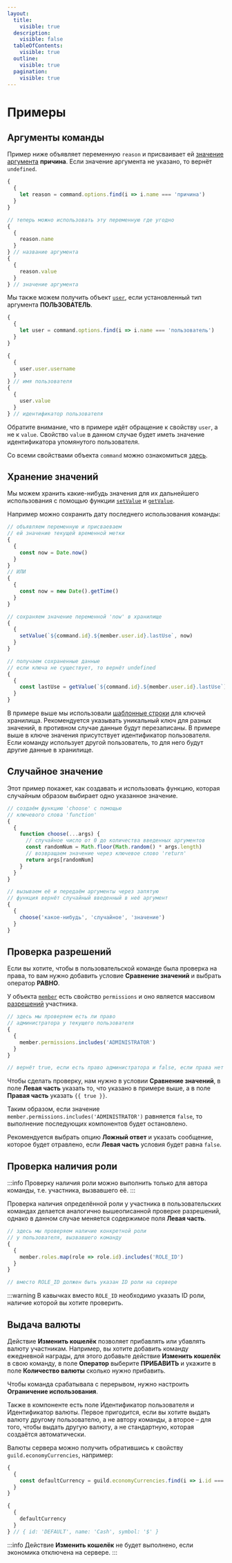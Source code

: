 ```yaml
---
layout:
  title:
    visible: true
  description:
    visible: false
  tableOfContents:
    visible: true
  outline:
    visible: true
  pagination:
    visible: true
---
```


# Примеры

## Аргументы команды <a href="#command-arguments" id="command-arguments"></a>

Пример ниже объявляет переменную `reason` и присваивает ей [значение аргумента](data-types/#commandoption) **причина**. Если значение аргумента не указано, то вернёт `undefined`.

```javascript
{
  {
    let reason = command.options.find(i => i.name === 'причина')
  }
}

// теперь можно использовать эту переменную где угодно
{
  {
    reason.name
  }
} // название аргумента
{
  {
    reason.value
  }
} // значение аргумента
```

Мы также можем получить объект [`user`](data-types/#user), если установленный тип аргумента **ПОЛЬЗОВАТЕЛЬ**.

```javascript
{
  {
    let user = command.options.find(i => i.name === 'пользователь')
  }
}

{
  {
    user.user.username
  }
} // имя пользователя
{
  {
    user.value
  }
} // идентификатор пользователя
```

Обратите внимание, что в примере идёт обращение к свойству `user`, а не к `value`. Свойство `value` в данном случае будет иметь значение идентификатора упомянутого пользователя.

Со всеми свойствами объекта `command` можно ознакомиться [здесь](data-types/#command).

## Хранение значений <a href="#values-storing" id="values-storing"></a>

Мы можем хранить какие-нибудь значения для их дальнейшего использования с помощью функции [`setValue`](functions.md#setvalue) и [`getValue`](functions.md#getvalue).

Например можно сохранить дату последнего использования команды:

```javascript
// объявляем переменную и присваеваем
// ей значение текущей временной метки
{
  {
    const now = Date.now()
  }
}
// ИЛИ
{
  {
    const now = new Date().getTime()
  }
}

// сохраняем значение переменной 'now' в хранилище
{
  {
    setValue(`${command.id}.${member.user.id}.lastUse`, now)
  }
}

// получаем сохраненные данные
// если ключа не существует, то вернёт undefined
{
  {
    const lastUse = getValue(`${command.id}.${member.user.id}.lastUse`)
  }
}
```

В примере выше мы использовали [шаблонные строки](https://developer.mozilla.org/ru/docs/Web/JavaScript/Reference/Template_literals) для ключей хранилища. Рекомендуется указывать уникальный ключ для разных значений, в противном случае данные будут перезаписаны. В примере выше в ключе значения присутствует идентификатор пользователя. Если команду использует другой пользователь, то для него будут другие данные в хранилище.

## Случайное значение

Этот пример покажет, как создавать и использовать функцию, которая случайным образом выбирает одно указанное значение.

```javascript
// создаём функцию 'choose' с помощью
// ключевого слова 'function'
{
  {
    function choose(...args) {
      // случайное число от 0 до количества введенных аргументов
      const randomNum = Math.floor(Math.random() * args.length)
      // возвращаем значение через ключевое слово 'return'
      return args[randomNum]
    }
  }
}

// вызываем её и передаём аргументы через запятую
// функция вернёт случайный введенный в неё аргумент
{
  {
    choose('какое-нибудь', 'случайное', 'значение')
  }
}
```

## Проверка разрешений

Если вы хотите, чтобы в пользовательской команде была проверка на права, то вам нужно добавить условие **Сравнение значений** и выбрать оператор **РАВНО**.

У объекта [`member`](data-types/#member) есть свойство `permissions` и оно является массивом [разрешений](https://discord.com/developers/docs/topics/permissions#permissions-bitwise-permission-flags) участника.

```javascript
// здесь мы проверяем есть ли право
// администратора у текущего пользователя
{
  {
    member.permissions.includes('ADMINISTRATOR')
  }
}

// вернёт true, если есть право администратора и false, если права нет
```

Чтобы сделать проверку, нам нужно в условии **Сравнение значений**, в поле **Левая часть** указать то, что указано в примере выше, а в поле **Правая часть** указать `{{ true }}`.

Таким образом, если значение `member.permissions.includes('ADMINISTRATOR')` равняется `false`, то выполнение последующих компонентов будет остановлено.

Рекомендуется выбрать опцию **Ложный ответ** и указать сообщение, которое будет отравлено, если **Левая часть** условия будет равна `false`.

## Проверка наличия роли

:::info
Проверку наличия роли можно выполнить только для автора команды, т.е. участника, вызвавшего её.
:::

Проверка наличия определённой роли у участника в пользовательских командах делается аналогично вышеописанной проверке разрешений, однако в данном случае меняется содержимое поля **Левая часть**.

```javascript
// здесь мы проверяем наличие конкретной роли
// у пользователя, вызвавшего команду
{
  {
    member.roles.map(role => role.id).includes('ROLE_ID')
  }
}

// вместо ROLE_ID должен быть указан ID роли на сервере
```

:::warning
В кавычках вместо `ROLE_ID` необходимо указать ID роли, наличие которой вы хотите проверить.

## Выдача валюты

Действие **Изменить кошелёк** позволяет прибавлять или убавлять валюту участникам. Например, вы хотите добавить команду ежедневной награды, для этого добавьте действие **Изменить кошелёк** в свою команду, в поле **Оператор** выберите **ПРИБАВИТЬ** и укажите в поле **Количество валюты** сколько нужно прибавить.

Чтобы команда срабатывала с перерывом, нужно настроить **Ограничение использования**.

Также в компоненте есть поле Идентификатор пользователя и Идентификатор валюты. Первое пригодится, если вы хотите выдать валюту другому пользователю, а не автору команды, а второе – для того, чтобы выдать другую валюту, а не стандартную, которая создаётся автоматически.

Валюты сервера можно получить обратившись к свойству `guild.economyCurrencies`, например:

```javascript
{
  {
    const defaultCurrency = guild.economyCurrencies.find(i => i.id === 'DEFAULT')
  }
}

{
  {
    defaultCurrency
  }
} // { id: 'DEFAULT', name: 'Cash', symbol: '$' }
```

:::info
Действие **Изменить кошелёк** не будет выполнено, если экономика отключена на сервере.
:::
